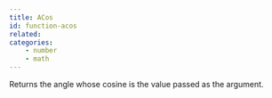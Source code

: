 ```yaml
---
title: ACos
id: function-acos
related:
categories:
    - number
    - math
---
```


Returns the angle whose cosine is the value passed as the argument.